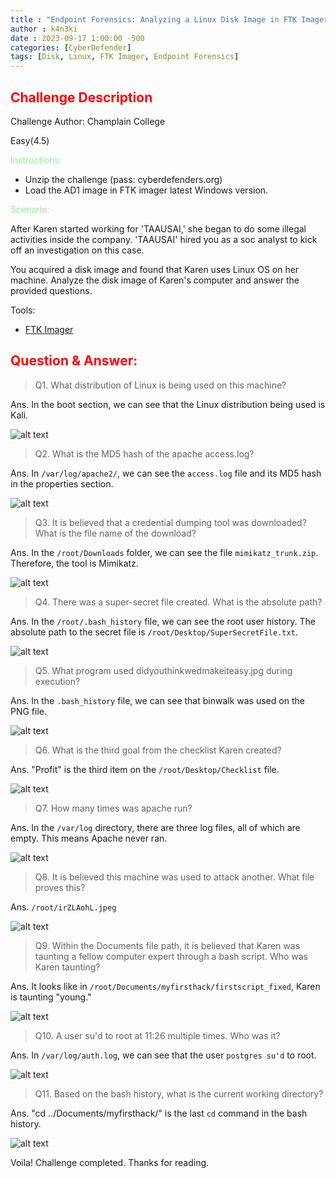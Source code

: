 ```yaml
---
title : "Endpoint Forensics: Analyzing a Linux Disk Image in FTK Imager"
author : k4n3ki
date : 2023-09-17 1:00:00 -500
categories: [CyberDefender]
tags: [Disk, Linux, FTK Imager, Endpoint Forensics]
---
```


## <span style="color:red">Challenge Description</span>

Challenge Author: Champlain College

Easy(4.5)

<span style="color:lightgreen">Instructions:</span>
- Unzip the challenge (pass: cyberdefenders.org)
- Load the AD1 image in FTK imager latest Windows version.

<span style="color:lightgreen">Scenario:</span>

After Karen started working for 'TAAUSAI,' she began to do some illegal activities inside the company. 'TAAUSAI' hired you as a soc analyst to kick off an investigation on this case.

You acquired a disk image and found that Karen uses Linux OS on her machine. Analyze the disk image of Karen's computer and answer the provided questions.

Tools:
- [FTK Imager](https://accessdata.com/product-download/ftk-imager-version-4-5)

## <span style="color:red">Question & Answer:</span>


> Q1. What distribution of Linux is being used on this machine?

Ans. In the boot section, we can see that the Linux distribution being used is Kali.

<img alt="alt text" src="/assets/img/insider/1.jpg">

> Q2. What is the MD5 hash of the apache access.log?

Ans. In `/var/log/apache2/`, we can see the `access.log` file and its MD5 hash in the properties section.

<img alt="alt text" src="/assets/img/insider/2.jpg">

> Q3. It is believed that a credential dumping tool was downloaded? What is the file name of the download?

Ans. In the `/root/Downloads` folder, we can see the file `mimikatz_trunk.zip`. Therefore, the tool is Mimikatz.

<img alt="alt text" src="/assets/img/insider/3.jpg">

> Q4. There was a super-secret file created. What is the absolute path?

Ans. In the `/root/.bash_history` file, we can see the root user history. The absolute path to the secret file is `/root/Desktop/SuperSecretFile.txt`.

<img alt="alt text" src="/assets/img/insider/4.jpg">

> Q5. What program used didyouthinkwedmakeiteasy.jpg during execution?

Ans. In the `.bash_history` file, we can see that binwalk was used on the PNG file.

<img alt="alt text" src="/assets/img/insider/5.jpg">

> Q6. What is the third goal from the checklist Karen created?

Ans. "Profit" is the third item on the `/root/Desktop/Checklist` file.

<img alt="alt text" src="/assets/img/insider/6.jpg">

> Q7. How many times was apache run?

Ans. In the `/var/log` directory, there are three log files, all of which are empty. This means Apache never ran.

<img alt="alt text" src="/assets/img/insider/2.jpg">

> Q8. It is believed this machine was used to attack another. What file proves this?

Ans. `/root/irZLAohL.jpeg`

<img alt="alt text" src="/assets/img/insider/8.jpg">

> Q9. Within the Documents file path, it is believed that Karen was taunting a fellow computer expert through a bash script. Who was Karen taunting?

Ans. It looks like in `/root/Documents/myfirsthack/firstscript_fixed`, Karen is taunting "young."

<img alt="alt text" src="/assets/img/insider/9.jpg">

> Q10. A user su'd to root at 11:26 multiple times. Who was it?

Ans. In `/var/log/auth.log`, we can see that the user `postgres su'd` to root.

<img alt="alt text" src="/assets/img/insider/10.jpg">

> Q11. Based on the bash history, what is the current working directory?

Ans. "cd ../Documents/myfirsthack/" is the last `cd` command in the bash history.

<img alt="alt text" src="/assets/img/insider/11.jpg">

Voila! Challenge completed. Thanks for reading.